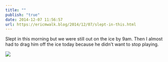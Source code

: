 ```yaml
---
title: ""
publish: "true"
date: 2014-12-07 11:56:57
url: https://ericmwalk.blog/2014/12/07/slept-in-this.html
---
```


Slept in this morning but we were still out on the ice by 9am. Then I almost had to drag him off the ice today because he didn't want to stop playing.

![](https://ericmwalk.blog/uploads/2022/0c817efa8d.jpg)